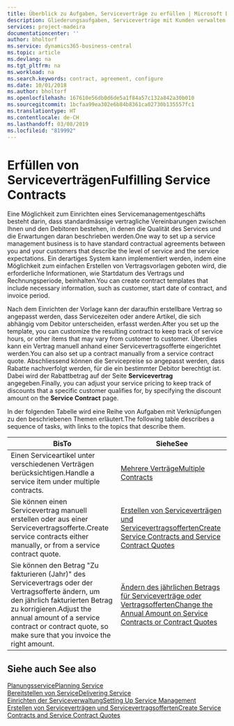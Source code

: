 ```yaml
---
title: Überblick zu Aufgaben, Serviceverträge zu erfüllen | Microsoft Docs
description: Gliederungsaufgaben, Serviceverträge mit Kunden verwalten.
services: project-madeira
documentationcenter: ''
author: bholtorf
ms.service: dynamics365-business-central
ms.topic: article
ms.devlang: na
ms.tgt_pltfrm: na
ms.workload: na
ms.search.keywords: contract, agreement, configure
ms.date: 10/01/2018
ms.author: bholtorf
ms.openlocfilehash: 167610e56db0d6de5a1f84a57c132a842a30b010
ms.sourcegitcommit: 1bcfaa99ea302e6b84b8361ca02730b135557fc1
ms.translationtype: HT
ms.contentlocale: de-CH
ms.lasthandoff: 03/08/2019
ms.locfileid: "819992"
---
```

# <a name="fulfilling-service-contracts"></a><span data-ttu-id="09152-103">Erfüllen von Serviceverträgen</span><span class="sxs-lookup"><span data-stu-id="09152-103">Fulfilling Service Contracts</span></span> 
<span data-ttu-id="09152-104">Eine Möglichkeit zum Einrichten eines Servicemanagementgeschäfts besteht darin, dass standardmässige vertragliche Vereinbarungen zwischen Ihnen und den Debitoren bestehen, in denen die Qualität des Services und die Erwartungen daran beschrieben werden.</span><span class="sxs-lookup"><span data-stu-id="09152-104">One way to set up a service management business is to have standard contractual agreements between you and your customers that describe the level of service and the service expectations.</span></span> <span data-ttu-id="09152-105">Ein derartiges System kann implementiert werden, indem eine Möglichkeit zum einfachen Erstellen von Vertragsvorlagen geboten wird, die erforderliche Informationen, wie Startdatum des Vertrags und Rechnungsperiode, beinhalten.</span><span class="sxs-lookup"><span data-stu-id="09152-105">You can create contract templates that include necessary information, such as customer, start date of contract, and invoice period.</span></span>  
  
<span data-ttu-id="09152-106">Nach dem Einrichten der Vorlage kann der daraufhin erstellbare Vertrag so angepasst werden, dass Servicezeiten oder andere Artikel, die sich abhängig vom Debitor unterscheiden, erfasst werden.</span><span class="sxs-lookup"><span data-stu-id="09152-106">After you set up the template, you can customize the resulting contract to keep track of service hours, or other items that may vary from customer to customer.</span></span> <span data-ttu-id="09152-107">Überdies kann ein Vertrag manuell anhand einer Servicevertragsofferte eingerichtet werden.</span><span class="sxs-lookup"><span data-stu-id="09152-107">You can also set up a contract manually from a service contract quote.</span></span> <span data-ttu-id="09152-108">Abschliessend können die Servicepreise so angepasst werden, dass Rabatte nachverfolgt werden, für die ein bestimmter Debitor berechtigt ist. Dabei wird der Rabattbetrag auf der Seite **Servicevertrag** angegeben.</span><span class="sxs-lookup"><span data-stu-id="09152-108">Finally, you can adjust your service pricing to keep track of discounts that a specific customer qualifies for, by specifying the discount amount on the **Service Contract** page.</span></span>  

<span data-ttu-id="09152-109">In der folgenden Tabelle wird eine Reihe von Aufgaben mit Verknüpfungen zu den beschriebenen Themen erläutert.</span><span class="sxs-lookup"><span data-stu-id="09152-109">The following table describes a sequence of tasks, with links to the topics that describe them.</span></span>   
  
|<span data-ttu-id="09152-110">**Bis**</span><span class="sxs-lookup"><span data-stu-id="09152-110">**To**</span></span>|<span data-ttu-id="09152-111">**Siehe**</span><span class="sxs-lookup"><span data-stu-id="09152-111">**See**</span></span>|  
|------------|-------------|  
|<span data-ttu-id="09152-112">Einen Serviceartikel unter verschiedenen Verträgen berücksichtigen.</span><span class="sxs-lookup"><span data-stu-id="09152-112">Handle a service item under multiple contracts.</span></span> | [<span data-ttu-id="09152-113">Mehrere Verträge</span><span class="sxs-lookup"><span data-stu-id="09152-113">Multiple Contracts</span></span>](service-multiple-contracts.md)|  
|<span data-ttu-id="09152-114">Sie können einen Servicevertrag manuell erstellen oder aus einer Servicevertragsofferte.</span><span class="sxs-lookup"><span data-stu-id="09152-114">Create service contracts either manually, or from a service contract quote.</span></span>| [<span data-ttu-id="09152-115">Erstellen von Serviceverträgen und Servicevertragsofferten</span><span class="sxs-lookup"><span data-stu-id="09152-115">Create Service Contracts and Service Contract Quotes</span></span>](service-how-to-create-service-contracts-and-service-contract-quotes.md)|
|<span data-ttu-id="09152-116">Sie können den Betrag "Zu fakturieren (Jahr)" des Servicevertrags oder der Vertragsofferte ändern, um den jährlich fakturierten Betrag zu korrigieren.</span><span class="sxs-lookup"><span data-stu-id="09152-116">Adjust the annual amount of a service contract or contract quote, so make sure that you invoice the right amount.</span></span>|[<span data-ttu-id="09152-117">Ändern des jährlichen Betrags für Serviceverträge oder Vertragsofferten</span><span class="sxs-lookup"><span data-stu-id="09152-117">Change the Annual Amount on Service Contracts or Contract Quotes</span></span>](service-how-to-change-the-annual-amount-on-service-contracts-or-contract-quotes.md)|

## <a name="see-also"></a><span data-ttu-id="09152-118">Siehe auch </span><span class="sxs-lookup"><span data-stu-id="09152-118">See also</span></span>
[<span data-ttu-id="09152-119">Planungsservice</span><span class="sxs-lookup"><span data-stu-id="09152-119">Planning Service</span></span>](service-plan-service.md)  
[<span data-ttu-id="09152-120">Bereitstellen von Service</span><span class="sxs-lookup"><span data-stu-id="09152-120">Delivering Service</span></span>](service-deliver-service.md)  
[<span data-ttu-id="09152-121">Einrichten der Serviceverwaltung</span><span class="sxs-lookup"><span data-stu-id="09152-121">Setting Up Service Management</span></span>](service-setup-service.md)  
[<span data-ttu-id="09152-122">Erstellen von Serviceverträgen und Servicevertragsofferten</span><span class="sxs-lookup"><span data-stu-id="09152-122">Create Service Contracts and Service Contract Quotes</span></span>](service-how-to-create-service-contracts-and-service-contract-quotes.md)  
